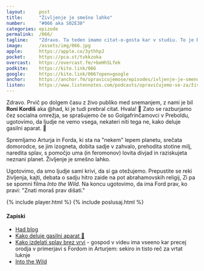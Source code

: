 ```yaml
---
layout: 	post
title:  	"Življenje je smešno lahko"
number: 	"#066 aka S02E30"
categories:	epizode
permalink:	/066/
tagline: 	"Zdravo. Ta teden imamo citat-o-gosta kar v studiu. To je Roni Kordiš, ki je prebral citat o Fordovi tehniki. Mi pa govorimo o sadju, verah in sploh vsem."
image:		/assets/img/066.jpg
apple:		https://apple.co/3ythhpJ
pocket:		https://pca.st/tvkkzoka
overcast:	https://overcast.fm/+beHhSLfek
podkite:	https://kite.link/066
google:		https://kite.link/066?open=google
anchor:		https://anchor.fm/opravicujemose/episodes/ivljenje-je-smeno-lahko-e16k6dm
listen:		https://www.listennotes.com/podcasts/opravičujemo-se-za/življenje-je-smešno-lahko-Z0PeC89ELRN/embed/
---
```


Zdravo. Prvič po dolgem času z živo publiko med snemanjem, z nami je bil **Roni Kordiš** aka @had, ki je tudi prebral citat. Hvala! 🙏 Zato se razburjamo čez socialna omrežja, se sprašujemo če so Golgafrinčamovci v Preboldu, ugotovimo, da ljudje ne vemo vsega, nekateri niti tega ne, kako deluje gasilni aparat. 🧯 

Spremljamo Arturja in Forda, ki sta na "nekem" lepem planetu, srečata domorodce, se jim izogneta, dobita sadje v zahvalo, prehodita stotine milj, naredita splav, s pomočjo uma (in feromonov) lovita divjad in raziskujeta neznani planet. Življenje je smešno lahko. 

Ugotovimo, da smo ljudje sami krivi, da si ga otežujemo. Prepustite se reki življenja, kajti, debata o sadju hitro zaide na pot abrahamovskih religij, Zi pa se spomni filma _Into the Wild_. Na koncu ugotovimo, da ima Ford prav, ko pravi: "Znati moraš prav dišati." 

{% include player.html %}
{% include poslusaj.html %}

<!--break-->

#### Zapiski

- [Had blog](https://www.had.si/blog/)
- [Kako deluje gasilni aparat 🧯](https://www.youtube.com/watch?v=EuUM9V5_j88)
- [Kako izdelati splav brez vrvi](https://www.youtube.com/watch?v=_P8VlFQhfMw) - gospod v videu ima vseeno kar precej orodja v primerjavi s Fordom in Arturjem: sekiro in tisto reč za vrtat luknje
- [Into the Wild](https://www.rottentomatoes.com/m/into_the_wild) 